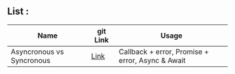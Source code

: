 ## List :

| Name                      | git Link                                                                                               | Usage                                            |
| ------------------------- | ------------------------------------------------------------------------------------------------------ | ------------------------------------------------ |
| Asyncronous vs Syncronous | [Link](https://github.com/sajjad-10/javascript-zero-to-hero_doc/tree/master/asyncronous-vs-syncronous) | Callback + error, Promise + error, Async & Await |
